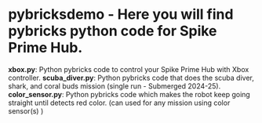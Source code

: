 # pybricksdemo - Here you will find pybricks python code for Spike Prime Hub.

**xbox.py**: Python pybricks code to control your Spike Prime Hub with Xbox controller.
**scuba_diver.py**: Python pybricks code that does the scuba diver, shark, and coral buds mission (single run - Submerged 2024-25).
**color_sensor.py**: Python pybricks code which makes the robot keep going straight until detects red color. (can used for any mission using color sensor(s) )
